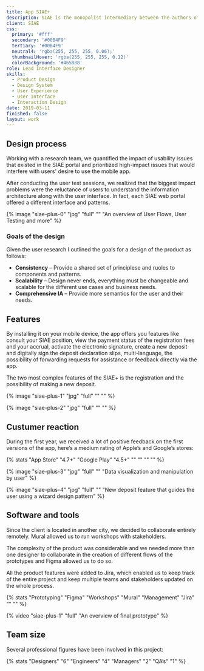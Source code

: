 ```yaml
---
title: App SIAE+
description: SIAE is the monopolist intermediary between the authors of musical tracks and consumers, managing the economic aspects and the distribution of money from royalties of Italian-copyrighted music to authors. I collaborated with them in the creation of the first app SIAE+ that supports all the major services of the company.
client: SIAE
css:
  primary: '#fff'
  secondary: '#00B4F9'
  tertiary: '#00B4F9'
  neutral4: 'rgba(255, 255, 255, 0.06);'
  thumbnailHover: 'rgba(255, 255, 255, 0.12)'
  colorBackground: '#465888'
role: Lead Interface Designer
skills:
  - Product Design
  - Design System
  - User Experience
  - User Interface
  - Interaction Design
date: 2019-03-11
finished: false
layout: work
---
```


## Design process

Working with a research team, we quantified the impact of usability issues that existed in the SIAE portal and prioritized high-impact issues that would interfere with users' desire to use the mobile app.

After conducting the user test sessions, we realized that the biggest impact problems were the reluctance of users to understand the information architecture along with the user interface. In fact, each SIAE web portal offered a different interface and patterns.

{% image "siae-plus-0" "jpg" "full" "" "An overview of User Flows, User Testing and more" %}

### Goals of the design

Given the user research I outlined the goals for a design of the product as follows:

- **Consistency** – Provide a shared set of principlese and ruoles to components and patterns.
- **Scalability** – Design never ends, everything must be changeable and scalable for the different use cases and business needs.
- **Comprehensive IA** – Provide more semantics for the user and their needs.

## Features

By installing it on your mobile device, the app offers you features like consult your SIAE position, view the payment status of the registration fees and your accrual, activate the electronic signature, create a new deposit and digitally sign the deposit declaration slips, multi-language, the possibility of forwarding requests for assistance or feedback directly via the app.

The two most complex features of the SIAE+ is the registration and the possibility of making a new deposit.

{% image "siae-plus-1" "jpg" "full" "" "" %}

{% image "siae-plus-2" "jpg" "full" "" "" %}

## Custumer reaction

During the first year, we received a lot of positive feedback on the first versions of the app, here’s a medium rating of Apple’s and Google’s stores:

{% stats "App Store" "4.7+" "Google Play" "4.5+" "" "" "" "" %}

{% image "siae-plus-3" "jpg" "full" "" "Data visualization and manipulation by user" %}

{% image "siae-plus-4" "jpg" "full" "" "New deposit feature that guides the user using a wizard design pattern" %}

## Software and tools

Since the client is located in another city, we decided to collaborate entirely remotely. Mural allowed us to run workshops with stakeholders.

The complexity of the product was considerable and we needed more than one designer to collaborate in the creation of different flows of the prototypes and Figma allowed us to do so. 

All the product features were added to Jira, which enabled us to keep track of the entire project and keep multiple teams and stakeholders updated on the whole process.

{% stats "Prototyping" "Figma" "Workshops" "Mural" "Management" "Jira" "" "" %}

{% video "siae-plus-1" "full" "An overview of final prototype" %}

## Team size

Several professional figures have been involved in this project:

{% stats "Designers" "6" "Engineers" "4" "Managers" "2" "QA’s" "1" %}